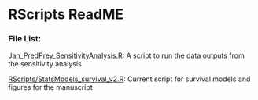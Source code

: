 # RScripts ReadME

### File List: 
[Jan_PredPrey_SensitivityAnalysis.R](Jan_PredPrey_SenistivityAnalysis.R): A script to run the data outputs from the sensitivity analysis

[RScripts/StatsModels_survival_v2.R](RScripts/StatsModels_survival_v2.R): Current script for survival models and figures for the manuscript